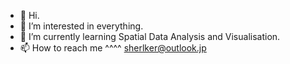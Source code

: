 - 👋 Hi.
- 👀 I’m interested in everything.
- 🌱 I’m currently learning Spatial Data Analysis and Visualisation.
- 📫 How to reach me   ^^^^  sherlker@outlook.jp

<!---
sherlkk/sherlkk is a ✨ special ✨ repository because its `README.md` (this file) appears on your GitHub profile.
You can click the Preview link to take a look at your changes.
--->
